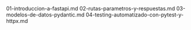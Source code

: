 01-introduccion-a-fastapi.md
02-rutas-parametros-y-respuestas.md
03-modelos-de-datos-pydantic.md
04-testing-automatizado-con-pytest-y-httpx.md
